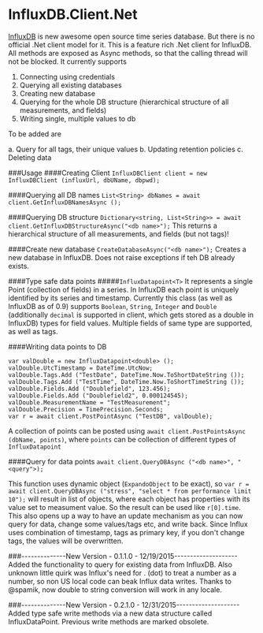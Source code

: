 # InfluxDB.Client.Net
[InfluxDB](http://influxdb.com) is new awesome open source time series database. But there is no official .Net client model for it. This is a feature rich .Net client for InfluxDB. All methods are exposed as Async methods, so that the calling thread will not be blocked. 
It currently supports

1.	Connecting using credentials
2.	Querying all existing databases
3.	Creating new database
4.	Querying for the whole DB structure (hierarchical structure of all measurements, and fields)
5.	Writing single, multiple values to db

To be added are

a.	Query for all tags, their unique values
b.	Updating retention policies
c.	Deleting data 

###Usage
####Creating Client
`InfluxDBClient client = new InfluxDBClient (influxUrl, dbUName, dbpwd);`

####Querying all DB names
`List<String> dbNames = await client.GetInfluxDBNamesAsync ();`

####Querying DB structure
`Dictionary<string, List<String>> = await client.GetInfluxDBStructureAsync("<db name>");`
This returns a hierarchical structure of all measurements, and fields (but not tags)!

####Create new database
`CreateDatabaseAsync("<db name>");`
Creates a new database in InfluxDB. Does not raise exceptions if teh DB already exists. 


####Type safe data points
#####`InfluxDatapoint<T>`
It represents a single Point (collection of fields) in a series. In InfluxDB each point is uniquely identified by its series and timestamp.
Currently this class (as well as InfluxDB as of 0.9) supports `Boolean`, `String`, `Integer` and `Double` (additionally `decimal` is supported in client, which gets stored as a double in InfluxDB) types for field values. 
Multiple fields of same type are supported, as well as tags.

####Writing data points to DB
    
	var valDouble = new InfluxDatapoint<double> ();
    valDouble.UtcTimestamp = DateTime.UtcNow;
    valDouble.Tags.Add ("TestDate", DateTime.Now.ToShortDateString ());
    valDouble.Tags.Add ("TestTime", DateTime.Now.ToShortTimeString ());
    valDouble.Fields.Add ("Doublefield", 123.456);
    valDouble.Fields.Add ("Doublefield2", 0.000124545);
    valDouble.MeasurementName = "TestMeasurement";
    valDouble.Precision = TimePrecision.Seconds;
    var r = await client.PostPointAsync ("TestDB", valDouble);

A collection of points can be posted using `await client.PostPointsAsync (dbName, points)`, where `points` can be collection of different types of `InfluxDatapoint`
	
####Query for data points
`await client.QueryDBAsync ("<db name>", "<query">);`

This function uses dynamic object (`ExpandoObject` to be exact), so `var r = await client.QueryDBAsync ("stress", "select * from performance limit 10");` will result in list of objects, where each object has properties with its value set to measument value.
So the result can be used like `r[0].time`. This also opens up a way to have an update mechanism as you can now query for data, change some values/tags etc, and write back. Since Influx uses combination of timestamp, tags as primary key, if you don't change tags, the values will be overwritten.




###--------------New Version - 0.1.1.0 - 12/19/2015--------------------
Added the functionality to query for existing data from InfluxDB. Also unknown little quirk was Influx's need for . (dot) to treat a number as a number, so non US local code can beak Influx data writes. Thanks to @spamik, now double to string conversion will work in any locale.

###--------------New Version - 0.2.1.0 - 12/31/2015--------------------
Added type safe write methods via a new data structure called InfluxDataPoint. Previous write methods are marked obsolete. 
